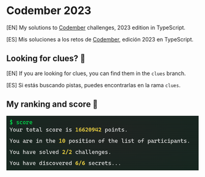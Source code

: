 # Codember 2023

[EN] My solutions to [Codember](https://codember.dev/) challenges, 2023 edition
in TypeScript.

[ES] Mis soluciones a los retos de [Codember](https://codember.dev/), edición 2023 en
TypeScript.

## Looking for clues? 👀

[EN] If you are looking for clues, you can find them in the `clues` branch.

[ES] Si estás buscando pistas, puedes encontrarlas en la rama `clues`.

## My ranking and score 🔦

![rank](imgs/rank.png)
